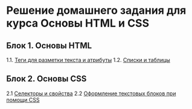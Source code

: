 # Решение домашнего задания для курса Основы HTML и CSS

## Блок 1. Основы HTML
1.1. [Теги для разметки текста и атрибуты](tags/)
1.2. [Списки и таблицы](lists/)

## Блок 2. Основы CSS
2.1 [Селекторы и свойства](selectors/)
2.2 [Оформление текстовых блоков при помощи CSS](text/)
